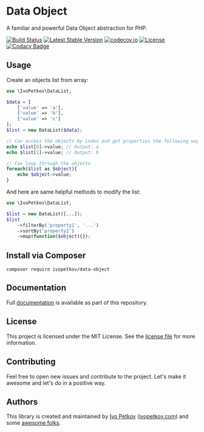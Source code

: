 # Data Object

A familiar and powerful Data Object abstraction for PHP.

[![Build Status](https://travis-ci.org/ivopetkov/data-object.svg)](https://travis-ci.org/ivopetkov/data-object)
[![Latest Stable Version](https://poser.pugx.org/ivopetkov/data-object/v/stable)](https://packagist.org/packages/ivopetkov/data-object)
[![codecov.io](https://codecov.io/github/ivopetkov/data-object/coverage.svg?branch=master)](https://codecov.io/github/ivopetkov/data-object?branch=master)
[![License](https://poser.pugx.org/ivopetkov/data-object/license)](https://packagist.org/packages/ivopetkov/data-object)
[![Codacy Badge](https://api.codacy.com/project/badge/Grade/0611e1c16b334baea92c8ba775bbf816)](https://www.codacy.com/app/ivo_2/data-object)

## Usage

Create an objects list from array:
```php
use \IvoPetkov\DataList;

$data = [
    ['value' => 'a'],
    ['value' => 'b'],
    ['value' => 'c']
];
$list = new DataList($data);

// Can access the objects by index and get properties the following ways
echo $list[0]->value; // Output: a
echo $list[1]->value; // Output: b

// Can loop through the objects
foreach($list as $object){
    echo $object->value;
}

```

And here are same helpful methods to modify the list:
```php
use \IvoPetkov\DataList;

$list = new DataList([...]);
$list
    ->filterBy('property1', '...')
    ->sortBy('property2')
    ->map(function($object){});

```

## Install via Composer

```shell
composer require ivopetkov/data-object
```

## Documentation

Full [documentation](https://github.com/ivopetkov/data-object/blob/master/docs/markdown/index.md) is available as part of this repository.

## License
This project is licensed under the MIT License. See the [license file](https://github.com/ivopetkov/data-object/blob/master/LICENSE) for more information.

## Contributing
Feel free to open new issues and contribute to the project. Let's make it awesome and let's do in a positive way.

## Authors
This library is created and maintained by [Ivo Petkov](https://github.com/ivopetkov/) ([ivopetkov.com](https://ivopetkov.com)) and some [awesome folks](https://github.com/ivopetkov/data-object/graphs/contributors).

